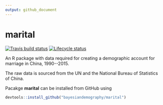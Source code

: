 ```yaml
---
output: github_document
---
```


<!-- README.md is generated from README.Rmd. Please edit that file -->


# marital

<!-- badges: start -->
[![Travis build status](https://travis-ci.com/bayesiandemography/marital.svg?branch=master)](https://travis-ci.com/bayesiandemography/marital)
[![Lifecycle status](https://img.shields.io/badge/lifecycle-experimental-orange.svg)](https://www.tidyverse.org/lifecycle/#experimental)
<!-- badges: end -->


An R package with data required for creating a demographic account
for marriage in China, 1990--2015.

The raw data is sourced from the UN and the National Bureau of Statistics of China.

Pacakge **marital** can be installed from GitHub using
``` r
devtools::install_github("bayesiandemography/marital")
```





